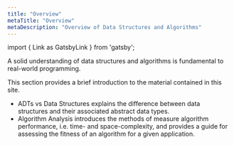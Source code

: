```yaml
---
title: "Overview"
metaTitle: "Overview"
metaDescription: "Overview of Data Structures and Algorithms"
---
```


import { Link as GatsbyLink } from 'gatsby';

A solid understanding of data structures and algorithms is fundamental to real-world programming.

This section provides a brief introduction to the material contained in this site.
- <GatsbyLink to='/overview/adts-vs-structures'>ADTs vs Data Structures</GatsbyLink> explains the difference between data structures and their associated abstract data types.
- <GatsbyLink to='/overview/algorithm-analysis'>Algorithm Analysis</GatsbyLink> introduces the methods of measure algorithm performance, i.e. time- and space-complexity, and provides a guide for assessing the fitness of an algorithm for a given application.
